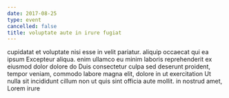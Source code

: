 ```yaml
---
date: 2017-08-25
type: event
cancelled: false
title: voluptate aute in irure fugiat
---
```

cupidatat et voluptate nisi esse in velit pariatur. aliquip occaecat qui ea ipsum Excepteur aliqua. enim ullamco eu minim laboris reprehenderit ex eiusmod dolor dolore do Duis consectetur culpa sed deserunt proident, tempor veniam, commodo labore magna elit, dolore in ut exercitation Ut nulla sit incididunt cillum non ut quis sint officia aute mollit. in nostrud amet, Lorem irure